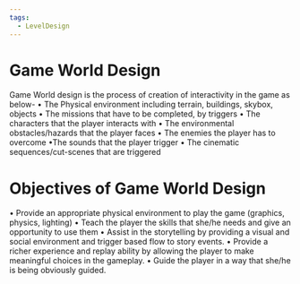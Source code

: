 ```yaml
---
tags:
  - LevelDesign
---
```

# Game World Design
Game World design is the process of creation of interactivity in the game as below-
• The Physical environment including terrain, buildings, skybox, objects 
• The missions that have to be completed, by triggers 
• The characters that the player interacts with 
• The environmental obstacles/hazards that the player faces 
• The enemies the player has to overcome
•The sounds that the player trigger 
• The cinematic sequences/cut-scenes that are triggered

# Objectives of Game World Design 
• Provide an appropriate physical environment to play the game (graphics, physics, lighting) 
• Teach the player the skills that she/he needs and give an opportunity to use them 
• Assist in the storytelling by providing a visual and social environment and trigger based flow to story events.
• Provide a richer experience and replay ability by allowing the player to make meaningful choices in the gameplay.
• Guide the player in a way that she/he is being obviously guided.